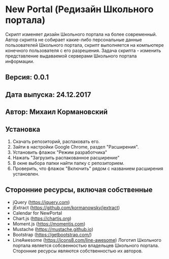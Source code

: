 # New Portal (Редизайн Школьного портала)
Скрипт изменяет дизайн Школьного портала на более современный. Автор скрипта не собирает какие-либо персональные данные пользователей Школьного портала, скрипт выполняется на компьютере конечного пользователя с его разрешения.
Задача скрипта - изменить представление выдаваемой серверами Школьного портала информации.
## Версия: 0.0.1
## Дата выпуска: 24.12.2017
## Автор: Михаил Кормановский
## Установка
1. Скачать репозиторий, распаковать его. 
2. Зайти в настройки Google Chrome, раздел "Расширения". 
3. Установить флажок "Режим разработчика"
4. Нажать "Загрузить распакованное расширение"
5. В окне выбора папки найти папку с репозиторием. 
6. Проверить, что флажок "Включить" рядом с названием расширения установлен.
## Сторонние ресурсы, включая собственные
- jQuery (https://jquery.com)
- jExtract (https://github.com/kormanowsky/jextract)
- Calendar for NewPortal
- Chart.js (https://chartjs.org)
- Moment.js (https://momentjs.com)
- Mustache (https://mustache.github.io)
- Bootstrap (https://getbootstrap.com/)
- LineAwesome (https://icons8.com/line-awesome)
Логотип Школьного портала является собсвенностью владельцев Школьного портала.
Сторонние ресурсы являются собственностью их авторов.
